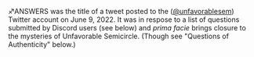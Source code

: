 ♐️ANSWERS was the title of a tweet posted to the ([@unfavorablesem](https://twitter.com/unfavorablesem)) Twitter account on June 9, 2022. It was in respose to a list of questions submitted by Discord users (see below) and _prima facie_ brings closure to the mysteries of Unfavorable Semicircle. (Though see "Questions of Authenticity" below.)
